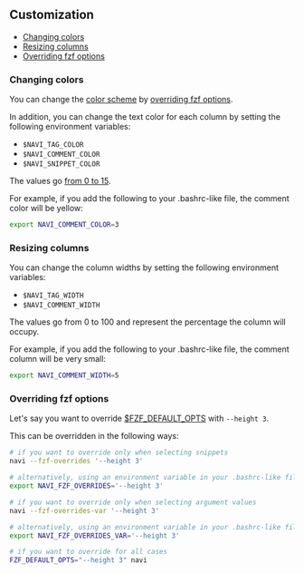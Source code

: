 Customization
-------------

* [Changing colors](#changing-colors)
* [Resizing columns](#resizing-columns)
* [Overriding fzf options](#overriding-fzf-options)

### Changing colors

You can change the [color scheme](https://github.com/junegunn/fzf/wiki/Color-schemes) by [overriding fzf options](#overriding-fzf-options).

In addition, you can change the text color for each column by setting the following environment variables:
- `$NAVI_TAG_COLOR`
- `$NAVI_COMMENT_COLOR`
- `$NAVI_SNIPPET_COLOR`

The values go [from 0 to 15](https://github.com/redox-os/termion/blob/189222555ef92a29de366f96d2a067b3a920fc24/src/color.rs#L62-L77).

For example, if you add the following to your .bashrc-like file, the comment color will be yellow:
```sh
export NAVI_COMMENT_COLOR=3
```

### Resizing columns

You can change the column widths by setting the following environment variables:
- `$NAVI_TAG_WIDTH`
- `$NAVI_COMMENT_WIDTH`

The values go from 0 to 100 and represent the percentage the column will occupy.

For example, if you add the following to your .bashrc-like file, the comment column will be very small:
```sh
export NAVI_COMMENT_WIDTH=5
```

### Overriding fzf options

Let's say you want to override [$FZF_DEFAULT_OPTS](https://github.com/junegunn/fzf#layout) with `--height 3`.

This can be overridden in the following ways:

```sh
# if you want to override only when selecting snippets
navi --fzf-overrides '--height 3'

# alternatively, using an environment variable in your .bashrc-like file:
export NAVI_FZF_OVERRIDES='--height 3'

# if you want to override only when selecting argument values
navi --fzf-overrides-var '--height 3'

# alternatively, using an environment variable in your .bashrc-like file:
export NAVI_FZF_OVERRIDES_VAR='--height 3'

# if you want to override for all cases
FZF_DEFAULT_OPTS="--height 3" navi
```
